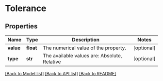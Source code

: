 # Tolerance


## Properties
Name | Type | Description | Notes
------------ | ------------- | ------------- | -------------
**value** | **float** | The numerical value of the property. | [optional] 
**type** | **str** | The available values are: Absolute, Relative | [optional] 

[[Back to Model list]](../README.md#documentation-for-models) [[Back to API list]](../README.md#documentation-for-api-endpoints) [[Back to README]](../README.md)


